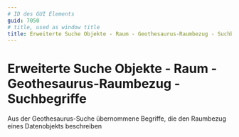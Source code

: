 ```yaml
---
# ID des GUI Elements
guid: 7050
# title, used as window title
title: Erweiterte Suche Objekte - Raum - Geothesaurus-Raumbezug - Suchbegriffe
---
```


# Erweiterte Suche Objekte - Raum - Geothesaurus-Raumbezug - Suchbegriffe

Aus der Geothesaurus-Suche übernommene Begriffe, die den Raumbezug eines Datenobjekts beschreiben

